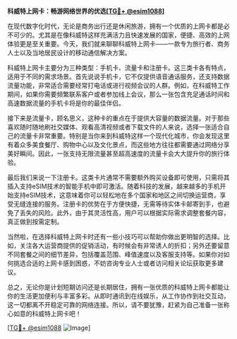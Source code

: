 **科威特上网卡：畅游网络世界的优选[[TG💪+ @esim1088](https://t.me/s/esim1088)]**

在现代数字化时代，无论是商务出行还是休闲旅游，拥有一个优质的上网卡都是必不可少的。尤其是在像科威特这样充满活力且快速发展的国家，便捷、高效的上网体验更是至关重要。今天，我们就来聊聊科威特上网卡——一款专为旅行者、商务人士以及当地居民设计的移动通信解决方案。

科威特上网卡主要分为三种类型：手机卡、流量卡和注册卡。这三类卡各有特点，适用于不同的需求场景。首先说说手机卡，它不仅提供语音通话服务，还支持数据流量功能，非常适合需要经常打电话或进行视频会议的人群。例如，在科威特工作期间，如果你需要频繁联系客户或者参加线上会议，那么一张包含充足通话时间和高速数据流量的手机卡将是你的最佳伴侣。

接下来是流量卡，顾名思义，这种卡的重点在于提供大容量的数据流量。对于那些喜欢随时随地刷社交媒体、观看高清视频或者下载文件的人来说，选择一张适合自己的流量卡非常重要。特别是当你来到科威特这样一个现代化城市，你会发现这里有着众多美食餐厅、购物中心以及文化景点，而这些地方往往都需要通过网络分享美好瞬间。因此，一张支持无限流量甚至超高速度的流量卡会大大提升你的旅行体验。

最后我们来说一下注册卡。这类卡片通常不需要额外购买设备即可使用，只需将其插入支持eSIM技术的智能手机中即可激活。随着科技的发展，越来越多的手机开始支持eSIM技术，这意味着你可以轻松地在多个国家和地区之间切换运营商，享受无缝连接的服务。注册卡的优势在于方便快捷，无需等待实体卡邮寄到手，也避免了丢失的风险。此外，由于其灵活性高，用户可以根据实际需求调整套餐内容，真正做到按需定制。

当然啦，在选择科威特上网卡时还有一些小技巧可以帮助你做出更明智的选择。比如，关注各大运营商提供的促销活动，有时候会有非常诱人的折扣；另外还要留意不同套餐之间的细节差异，包括覆盖范围、峰值速度以及客服支持等。如果你对如何挑选合适的上网卡感到困惑，不妨咨询专业人士或者访问相关论坛获取更多建议。

总之，无论你是计划短期访问还是长期居住，拥有一张优质的科威特上网卡都能让你的生活更加便利与丰富多彩。从即时通讯到在线娱乐，从工作协作到社交互动，这一切都离不开稳定可靠的网络连接。所以，请不要犹豫，赶紧为自己准备一张称心如意的科威特上网卡吧！

[[TG💪+ @esim1088](https://t.me/s/esim1088) ![Image](https://i.postimg.cc/4NQfJmqS/Snipaste-2025-05-13-00-14-12.png)]